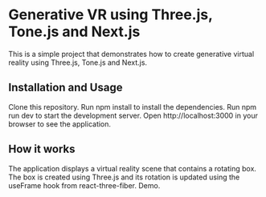 # Generative VR using Three.js, Tone.js and Next.js

This is a simple project that demonstrates how to create generative virtual reality using Three.js, Tone.js and Next.js.

## Installation and Usage

Clone this repository.
Run npm install to install the dependencies.
Run npm run dev to start the development server.
Open http://localhost:3000 in your browser to see the application.

## How it works

The application displays a virtual reality scene that contains a rotating box. The box is created using Three.js and its rotation is updated using the useFrame hook from react-three-fiber.
Demo.
